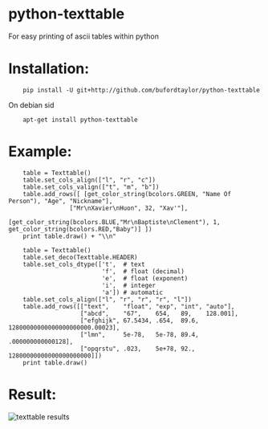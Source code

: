 python-texttable
================

For easy printing of ascii tables within python

# Installation:

        pip install -U git+http://github.com/bufordtaylor/python-texttable
On debian sid

        apt-get install python-texttable


# Example:

        table = Texttable()
        table.set_cols_align(["l", "r", "c"])
        table.set_cols_valign(["t", "m", "b"])
        table.add_rows([ [get_color_string(bcolors.GREEN, "Name Of Person"), "Age", "Nickname"],
                     ["Mr\nXavier\nHuon", 32, "Xav'"],
                     [get_color_string(bcolors.BLUE,"Mr\nBaptiste\nClement"), 1, get_color_string(bcolors.RED,"Baby")] ])
        print table.draw() + "\\n"

        table = Texttable()
        table.set_deco(Texttable.HEADER)
        table.set_cols_dtype(['t',  # text
                              'f',  # float (decimal)
                              'e',  # float (exponent)
                              'i',  # integer
                              'a']) # automatic
        table.set_cols_align(["l", "r", "r", "r", "l"])
        table.add_rows([["text",    "float", "exp", "int", "auto"],
                        ["abcd",    "67",    654,   89,    128.001],
                        ["efghijk", 67.5434, .654,  89.6,  12800000000000000000000.00023],
                        ["lmn",     5e-78,   5e-78, 89.4,  .000000000000128],
                        ["opqrstu", .023,    5e+78, 92.,   12800000000000000000000]])
        print table.draw()

# Result:

![texttable results](http://i.imgur.com/Zu7FB.png)
